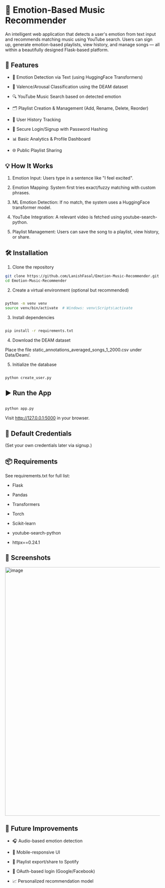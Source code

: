 # 🎵 Emotion-Based Music Recommender

An intelligent web application that detects a user's emotion from text input and recommends matching music using YouTube search. Users can sign up, generate emotion-based playlists, view history, and manage songs — all within a beautifully designed Flask-based platform.

## 🚀 Features

- 🎤 Emotion Detection via Text (using HuggingFace Transformers)

- 🧠 Valence/Arousal Classification using the DEAM dataset

- 🔍 YouTube Music Search based on detected emotion

- 🗂️ Playlist Creation & Management (Add, Rename, Delete, Reorder)

- 📜 User History Tracking

- 👥 Secure Login/Signup with Password Hashing

- 📊 Basic Analytics & Profile Dashboard

- 🌐 Public Playlist Sharing

## 💡 How It Works

1. Emotion Input: Users type in a sentence like "I feel excited".

2. Emotion Mapping: System first tries exact/fuzzy matching with custom phrases.

3. ML Emotion Detection: If no match, the system uses a HuggingFace transformer model.

4. YouTube Integration: A relevant video is fetched using youtube-search-python.

5. Playlist Management: Users can save the song to a playlist, view history, or share.


## 🛠️ Installation

1. Clone the repository

```bash
git clone https://github.com/LanishFasal/Emotion-Music-Recommender.git
cd Emotion-Music-Recommender
```
2. Create a virtual environment (optional but recommended)

```bash

python -m venv venv
source venv/bin/activate  # Windows: venv\Scripts\activate
```
3. Install dependencies

```bash

pip install -r requirements.txt
```
4. Download the DEAM dataset

Place the file static_annotations_averaged_songs_1_2000.csv under Data/Deam/.

5. Initialize the database

```bash

python create_user.py
```

## ▶️ Run the App

```bash

python app.py
```

Visit http://127.0.0.1:5000 in your browser.


## 🔐 Default Credentials

(Set your own credentials later via signup.)

## 📦 Requirements

See requirements.txt for full list:

- Flask

- Pandas

- Transformers

- Torch

- Scikit-learn

- youtube-search-python

- httpx==0.24.1

## 📸 Screenshots 

<img width="1886" height="809" alt="image" src="https://github.com/user-attachments/assets/70d73d8d-a3a0-408f-80ac-03d231e1d90b" />


## 🧠 Future Improvements

- 🎧 Audio-based emotion detection

- 📱 Mobile-responsive UI

- 🧾 Playlist export/share to Spotify

- 👤 OAuth-based login (Google/Facebook)

- 📈 Personalized recommendation model



